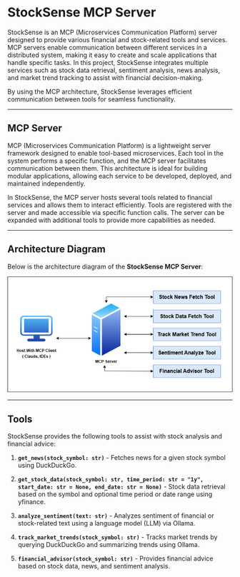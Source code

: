 # StockSense MCP Server

StockSense is an MCP (Microservices Communication Platform) server designed to provide various financial and stock-related tools and services. MCP servers enable communication between different services in a distributed system, making it easy to create and scale applications that handle specific tasks. In this project, StockSense integrates multiple services such as stock data retrieval, sentiment analysis, news analysis, and market trend tracking to assist with financial decision-making.

By using the MCP architecture, StockSense leverages efficient communication between tools for seamless functionality.

---

## MCP Server

MCP (Microservices Communication Platform) is a lightweight server framework designed to enable tool-based microservices. Each tool in the system performs a specific function, and the MCP server facilitates communication between them. This architecture is ideal for building modular applications, allowing each service to be developed, deployed, and maintained independently.

In StockSense, the MCP server hosts several tools related to financial services and allows them to interact efficiently. Tools are registered with the server and made accessible via specific function calls. The server can be expanded with additional tools to provide more capabilities as needed.

---

## Architecture Diagram

Below is the architecture diagram of the **StockSense MCP Server**:

![MCP Server Architecture](./mcp-server-architecture.png)

---

## Tools

StockSense provides the following tools to assist with stock analysis and financial advice:

1. **`get_news(stock_symbol: str)`** - Fetches news for a given stock symbol using DuckDuckGo.
2. **`get_stock_data(stock_symbol: str, time_period: str = "1y", start_date: str = None, end_date: str = None)`** - Stock data retrieval based on the symbol and optional time period or date range using yfinance.
3. **`analyze_sentiment(text: str)`** - Analyzes sentiment of financial or stock-related text using a language model (LLM) via Ollama.

4. **`track_market_trends(stock_symbol: str)`** - Tracks market trends by querying DuckDuckGo and summarizing trends using Ollama.

5. **`financial_advisor(stock_symbol: str)`** - Provides financial advice based on stock data, news, and sentiment analysis.

